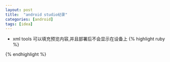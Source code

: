 ```yaml
---
layout: post
title:  "android studio纪录"
categories: [android]
tags: [idea]
---
```


- xml tools 可以填充预览内容,并且部署后不会显示在设备上
{% highlight ruby %}
<LinearLayout xmlns:android="http://schemas.android.com/apk/res/android"
    xmlns:tools="http://schemas.android.com/tools"
    android:layout_width="match_parent"
    android:layout_height="match_parent"
    tools:context=".MainActivity">
	<TextView
	        android:layout_width="wrap_content"
	        android:layout_height="wrap_content"
	        tools:text="content" />
</LinearLayout>
{% endhighlight %}
